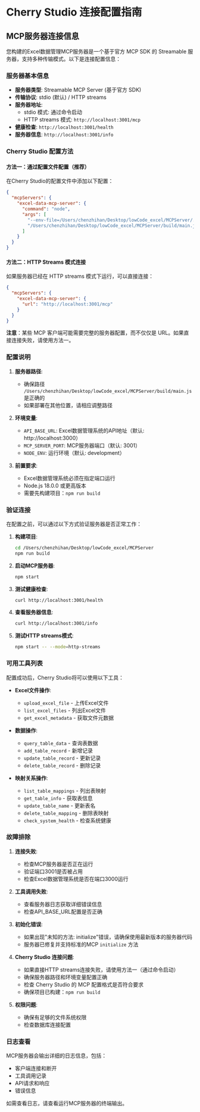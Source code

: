 # Cherry Studio 连接配置指南

## MCP服务器连接信息

您构建的Excel数据管理MCP服务器是一个基于官方 MCP SDK 的 Streamable 服务器，支持多种传输模式。以下是连接配置信息：

### 服务器基本信息
- **服务器类型**: Streamable MCP Server (基于官方 SDK)
- **传输协议**: stdio (默认) / HTTP streams
- **服务器地址**: 
  - stdio 模式: 通过命令启动
  - HTTP streams 模式: `http://localhost:3001/mcp`
- **健康检查**: `http://localhost:3001/health`
- **服务器信息**: `http://localhost:3001/info`

### Cherry Studio 配置方法

#### 方法一：通过配置文件配置（推荐）

在Cherry Studio的配置文件中添加以下配置：

```json
{
  "mcpServers": {
    "excel-data-mcp-server": {
      "command": "node",
      "args": [
        "--env-file=/Users/chenzhihan/Desktop/lowCode_excel/MCPServer/.env",
        "/Users/chenzhihan/Desktop/lowCode_excel/MCPServer/build/main.js"
      ]
    }
  }
}
```

#### 方法二：HTTP Streams 模式连接

如果服务器已经在 HTTP streams 模式下运行，可以直接连接：

```json
{
  "mcpServers": {
    "excel-data-mcp-server": {
      "url": "http://localhost:3001/mcp"
    }
  }
}
```

**注意**：某些 MCP 客户端可能需要完整的服务器配置，而不仅仅是 URL。如果直接连接失败，请使用方法一。

### 配置说明

1. **服务器路径**: 
   - 确保路径 `/Users/chenzhihan/Desktop/lowCode_excel/MCPServer/build/main.js` 是正确的
   - 如果部署在其他位置，请相应调整路径

2. **环境变量**:
   - `API_BASE_URL`: Excel数据管理系统的API地址（默认: http://localhost:3000）
   - `MCP_SERVER_PORT`: MCP服务器端口（默认: 3001）
   - `NODE_ENV`: 运行环境（默认: development）

3. **前置要求**:
   - Excel数据管理系统必须在指定端口运行
   - Node.js 18.0.0 或更高版本
   - 需要先构建项目：`npm run build`

### 验证连接

在配置之前，可以通过以下方式验证服务器是否正常工作：

1. **构建项目**:
   ```bash
   cd /Users/chenzhihan/Desktop/lowCode_excel/MCPServer
   npm run build
   ```

2. **启动MCP服务器**:
   ```bash
   npm start
   ```

3. **测试健康检查**:
   ```bash
   curl http://localhost:3001/health
   ```

4. **查看服务器信息**:
   ```bash
   curl http://localhost:3001/info
   ```

5. **测试HTTP streams模式**:
   ```bash
   npm start -- --mode=http-streams
   ```

### 可用工具列表

配置成功后，Cherry Studio将可以使用以下工具：

- **Excel文件操作**:
  - `upload_excel_file` - 上传Excel文件
  - `list_excel_files` - 列出Excel文件
  - `get_excel_metadata` - 获取文件元数据

- **数据操作**:
  - `query_table_data` - 查询表数据
  - `add_table_record` - 新增记录
  - `update_table_record` - 更新记录
  - `delete_table_record` - 删除记录

- **映射关系操作**:
  - `list_table_mappings` - 列出表映射
  - `get_table_info` - 获取表信息
  - `update_table_name` - 更新表名
  - `delete_table_mapping` - 删除表映射
  - `check_system_health` - 检查系统健康

### 故障排除

1. **连接失败**:
   - 检查MCP服务器是否正在运行
   - 验证端口3001是否被占用
   - 检查Excel数据管理系统是否在端口3000运行

2. **工具调用失败**:
   - 查看服务器日志获取详细错误信息
   - 检查API_BASE_URL配置是否正确

3. **初始化错误**:
   - 如果出现"未知的方法: initialize"错误，请确保使用最新版本的服务器代码
   - 服务器已修复并支持标准的MCP `initialize` 方法

4. **Cherry Studio 连接问题**:
   - 如果直接HTTP streams连接失败，请使用方法一（通过命令启动）
   - 确保服务器路径和环境变量配置正确
   - 检查 Cherry Studio 的 MCP 配置格式是否符合要求
   - 确保项目已构建：`npm run build`

5. **权限问题**:
   - 确保有足够的文件系统权限
   - 检查数据库连接配置

### 日志查看

MCP服务器会输出详细的日志信息，包括：
- 客户端连接和断开
- 工具调用记录
- API请求和响应
- 错误信息

如需查看日志，请查看运行MCP服务器的终端输出。
